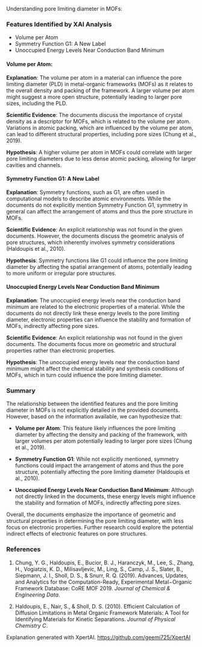 Understanding pore limiting diameter in MOFs:
### Features Identified by XAI Analysis
- Volume per Atom
- Symmetry Function G1: A New Label
- Unoccupied Energy Levels Near Conduction Band Minimum

#### Volume per Atom:
**Explanation**: The volume per atom in a material can influence the pore limiting diameter (PLD) in metal-organic frameworks (MOFs) as it relates to the overall density and packing of the framework. A larger volume per atom might suggest a more open structure, potentially leading to larger pore sizes, including the PLD.

**Scientific Evidence**: The documents discuss the importance of crystal density as a descriptor for MOFs, which is related to the volume per atom. Variations in atomic packing, which are influenced by the volume per atom, can lead to different structural properties, including pore sizes (Chung et al., 2019).

**Hypothesis**: A higher volume per atom in MOFs could correlate with larger pore limiting diameters due to less dense atomic packing, allowing for larger cavities and channels.

#### Symmetry Function G1: A New Label
**Explanation**: Symmetry functions, such as G1, are often used in computational models to describe atomic environments. While the documents do not explicitly mention Symmetry Function G1, symmetry in general can affect the arrangement of atoms and thus the pore structure in MOFs.

**Scientific Evidence**: An explicit relationship was not found in the given documents. However, the documents discuss the geometric analysis of pore structures, which inherently involves symmetry considerations (Haldoupis et al., 2010).

**Hypothesis**: Symmetry functions like G1 could influence the pore limiting diameter by affecting the spatial arrangement of atoms, potentially leading to more uniform or irregular pore structures.

#### Unoccupied Energy Levels Near Conduction Band Minimum
**Explanation**: The unoccupied energy levels near the conduction band minimum are related to the electronic properties of a material. While the documents do not directly link these energy levels to the pore limiting diameter, electronic properties can influence the stability and formation of MOFs, indirectly affecting pore sizes.

**Scientific Evidence**: An explicit relationship was not found in the given documents. The documents focus more on geometric and structural properties rather than electronic properties.

**Hypothesis**: The unoccupied energy levels near the conduction band minimum might affect the chemical stability and synthesis conditions of MOFs, which in turn could influence the pore limiting diameter.

### Summary
The relationship between the identified features and the pore limiting diameter in MOFs is not explicitly detailed in the provided documents. However, based on the information available, we can hypothesize that:

- **Volume per Atom**: This feature likely influences the pore limiting diameter by affecting the density and packing of the framework, with larger volumes per atom potentially leading to larger pore sizes (Chung et al., 2019).

- **Symmetry Function G1**: While not explicitly mentioned, symmetry functions could impact the arrangement of atoms and thus the pore structure, potentially affecting the pore limiting diameter (Haldoupis et al., 2010).

- **Unoccupied Energy Levels Near Conduction Band Minimum**: Although not directly linked in the documents, these energy levels might influence the stability and formation of MOFs, indirectly affecting pore sizes.

Overall, the documents emphasize the importance of geometric and structural properties in determining the pore limiting diameter, with less focus on electronic properties. Further research could explore the potential indirect effects of electronic features on pore structures.

### References
1. Chung, Y. G., Haldoupis, E., Bucior, B. J., Haranczyk, M., Lee, S., Zhang, H., Vogiatzis, K. D., Milisavljevic, M., Ling, S., Camp, J. S., Slater, B., Siepmann, J. I., Sholl, D. S., & Snurr, R. Q. (2019). Advances, Updates, and Analytics for the Computation-Ready, Experimental Metal−Organic Framework Database: CoRE MOF 2019. *Journal of Chemical & Engineering Data*.

2. Haldoupis, E., Nair, S., & Sholl, D. S. (2010). Efficient Calculation of Diffusion Limitations in Metal Organic Framework Materials: A Tool for Identifying Materials for Kinetic Separations. *Journal of Physical Chemistry C*.

Explanation generated with XpertAI. https://github.com/geemi725/XpertAI
